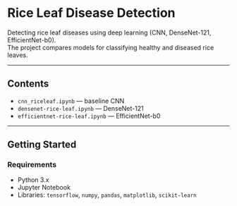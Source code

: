 # Rice Leaf Disease Detection

Detecting rice leaf diseases using deep learning (CNN, DenseNet-121, EfficientNet-b0).  
The project compares models for classifying healthy and diseased rice leaves.

---

## Contents
- `cnn_riceleaf.ipynb` — baseline CNN  
- `densenet-rice-leaf.ipynb` — DenseNet-121
- `efficientnet-rice-leaf.ipynb` — EfficientNet-b0 

---

## Getting Started

### Requirements
- Python 3.x  
- Jupyter Notebook  
- Libraries: `tensorflow`, `numpy`, `pandas`, `matplotlib`, `scikit-learn`


